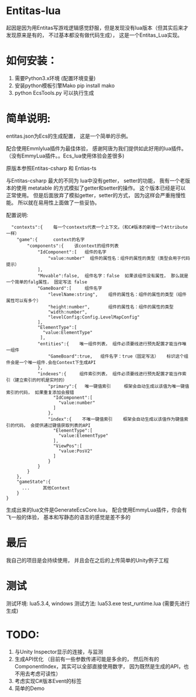 # Entitas-lua
起因是因为用Entitas写游戏逻辑感觉舒服，但是发现没有lua版本（但其实后来才发现原来是有的， 不过基本都没有做代码生成）， 这是一个Entitas_Lua实现。


# 如何安装：
1. 需要Python3.x环境   (配置环境变量)
2. 安装python模板引擎Mako
   pip install mako
3. python EcsTools.py 可以执行生成




# 简单说明:
entitas.json为Ecs的生成配置，  这是一个简单的示例。

配合使用Emmlylua插件为最佳体验， 感谢阿唐为我们提供如此好用的lua插件。（没有EmmyLua插件。。Ecs_lua使用体验会差很多)

原版本参照Entitas-csharp 和 Entias-ts

与Entitas-csharp 最大的不同为 lua中没有getter， setter的功能， 我有一个老版本的使用 metatable 的方式模拟了getter和setter的操作。 
这个版本已经是可以正常使用。 
但是后面放弃了模拟getter，setter的方式， 因为这样会严重拖慢性能。 所以就在易用性上面做了一些妥协。


配置说明:
~~~
  "contexts":{    每一个contexts代表一个上下文。（和C#版本的新增一个Attribute一样）
	"game":{      context的名字
		"components":{    该context的组件列表
			"IdComponent":[   组件的名字
				"value:number"  组件的属性名：组件的属性的类型（类型会用于代码提示）
			],
			"Movable":false,  组件名字：false  如果该组件没有属性， 那么就是一个简单的falg属性， 固定写法 false
			"GameBoard":[     组件名字
				"levelName:string",    组件的属性名：组件的属性的类型（组件属性可以有多个）
				"height:number",       组件的属性名：组件的属性的类型
				"width:number",
				"levelConfig:Config.LevelMapConfig"
			],
			"ElementType":[
			  "value:ElementType"
			 ],
			"entities":{    唯一组件列表， 组件必须要线进行预先配置才能当作唯一组件
				"GameBoard":true,   组件名字：true（固定写法）   标识这个组件会是一个唯一组件.会在Context下生成API
			},
			"indexes":{     组件索引列表， 组件必须要线进行预先配置才能当作索引（建立索引的时机是实时的）
				"primary":{   唯一键值索引     框架会自动生成以该值为唯一键值索引的代码， 如果重复添加会报错
				  "IdComponent":[
				    "value:number"
				  ]
				},
				"index":{    不唯一键值索引    框架会自动生成以该值作为键值索引的代码， 会提供通过键值获取列表的API
				  "ElementType":[
				    "value:ElementType"
				  ],
				  "ViewPos":[
				    "value:PosV2"
				  ]
				}
			}
		}
	},
    "gameState":{
      ...     其他Context
    }
}
~~~

生成出来的lua文件是GenerateEcsCore.lua， 配合使用EmmyLua插件，你会有飞一般的体验， 基本和写静态的语言的感觉是差不多的

# 最后

我自己的项目是会持续使用， 并且会在之后的上传简单的Unity例子工程


# 测试
测试环境: lua5.3.4, windows
测试方法: lua53.exe test_runtime.lua (需要先进行生成)


# TODO:
1. 与Unity Inspector显示的连接，与监测
2. 生成API优化 （目前有一些参数传递可能是多余的， 然后所有的ComponentIndex，其实可以全部直接使用数字， 因为既然是生成的API，也不用去考虑可读性）
3. 考虑实现C#版本Event的标签
4. 简单的Demo
